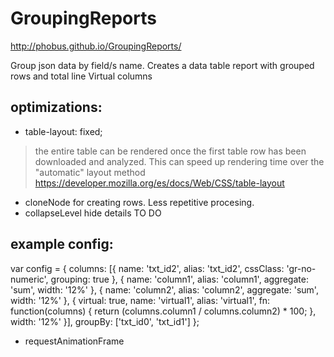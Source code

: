 # GroupingReports

http://phobus.github.io/GroupingReports/

Group json data by field/s name.
Creates a data table report with grouped rows and total line
Virtual columns

## optimizations:

* table-layout: fixed;
> the entire table can be rendered once the first table row has been downloaded and analyzed. This can speed up rendering time over the "automatic" layout method
> https://developer.mozilla.org/es/docs/Web/CSS/table-layout

* cloneNode for creating rows. Less repetitive procesing.
* collapseLevel hide details
TO DO

## example config:
var config = {
  columns: [{
    name: 'txt_id2',
    alias: 'txt_id2',
    cssClass: 'gr-no-numeric',
    grouping: true
  }, {
    name: 'column1',
    alias: 'column1',
    aggregate: 'sum',
    width: '12%'
  }, {
    name: 'column2',
    alias: 'column2',
    aggregate: 'sum',
    width: '12%'
  }, {
    virtual: true,
    name: 'virtual1',
    alias: 'virtual1',
    fn: function(columns) {
      return (columns.column1 / columns.column2) * 100;
    },
    width: '12%'
  }],
  groupBy: ['txt_id0', 'txt_id1']
};

* requestAnimationFrame
